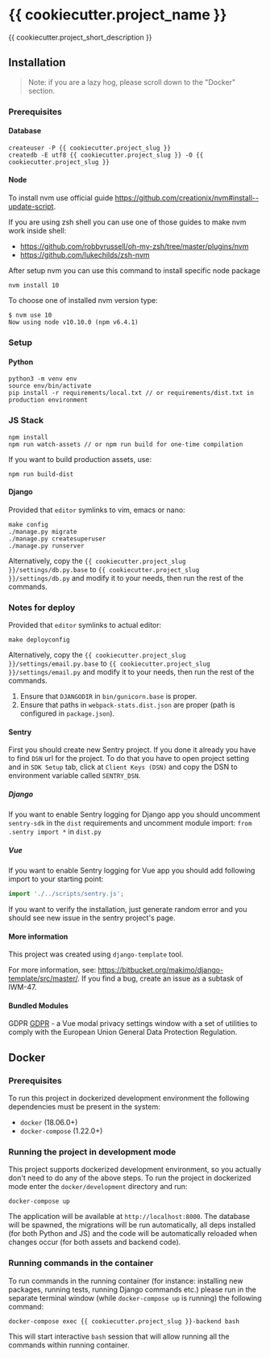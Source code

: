 # {{ cookiecutter.project_name }}

{{ cookiecutter.project_short_description }}

## Installation

> Note: if you are a lazy hog, please scroll down to the "Docker" section.

### Prerequisites

#### Database

```
createuser -P {{ cookiecutter.project_slug }}
createdb -E utf8 {{ cookiecutter.project_slug }} -O {{ cookiecutter.project_slug }}
```

#### Node
To install nvm use official guide https://github.com/creationix/nvm#install--update-script.

If you are using zsh shell you can use one of those guides to make nvm work inside shell:

* https://github.com/robbyrussell/oh-my-zsh/tree/master/plugins/nvm
* https://github.com/lukechilds/zsh-nvm

After setup nvm you can use this command to install specific node package
```
nvm install 10
```

To choose one of installed nvm version type:
```
$ nvm use 10
Now using node v10.10.0 (npm v6.4.1)
```

### Setup

#### Python
```
python3 -m venv env
source env/bin/activate
pip install -r requirements/local.txt // or requirements/dist.txt in production environment
```

### JS Stack
```
npm install
npm run watch-assets // or npm run build for one-time compilation
```

If you want to build production assets, use:
```
npm run build-dist
```

#### Django

Provided that `editor` symlinks to vim, emacs or nano:

```
make config
./manage.py migrate
./manage.py createsuperuser
./manage.py runserver
```

Alternatively, copy the `{{ cookiecutter.project_slug }}/settings/db.py.base` to
`{{ cookiecutter.project_slug }}/settings/db.py` and modify it to your needs,
then run the rest of the commands.

### Notes for deploy

Provided that `editor` symlinks to actual editor:
```
make deployconfig
```

Alternatively, copy the `{{ cookiecutter.project_slug }}/settings/email.py.base` to
`{{ cookiecutter.project_slug }}/settings/email.py` and modify it to your needs,
then run the rest of the commands.

1. Ensure that `DJANGODIR` in `bin/gunicorn.base` is proper.
2. Ensure that paths in `webpack-stats.dist.json` are proper (path is
configured in `package.json`).


#### Sentry
First you should create new Sentry project. If you done it already you have to
find `DSN` url for the project. To do that you have to open project setting
and in `SDK Setup` tab, click at `Client Keys (DSN)` and copy the DSN to
environment variable called `SENTRY_DSN`.

##### Django
If you want to enable Sentry logging for Django app you should uncomment
`sentry-sdk` in the `dist` requirements and uncomment module import:
`from .sentry import *` in `dist.py`

##### Vue
If you want to enable Sentry logging for Vue app you should add following import to your
starting point:
```js
import './../scripts/sentry.js';
```

If you want to verify the installation, just generate random error and
you should see new issue in the sentry project's page.

#### More information
This project was created using `django-template` tool.

For more information, see:
https://bitbucket.org/makimo/django-template/src/master/.
If you find a bug, create an issue as a subtask of IWM-47.

#### Bundled Modules

GDPR [GDPR](docs/GDPR.md) - a Vue modal privacy settings window with 
a set of utilities  to comply with the European Union General Data 
Protection Regulation.

## Docker

### Prerequisites

To run this project in dockerized development environment the following
dependencies must be present in the system:

* `docker` (18.06.0+)
* `docker-compose` (1.22.0+)

### Running the project in development mode

This project supports dockerized development environment, so you
actually don't need to do any of the above steps. To run the project in
dockerized mode enter the `docker/development` directory and run:

```
docker-compose up
```

The application will be available at `http://localhost:8000`. The
database will be spawned, the migrations will be run automatically, all
deps installed (for both Python and JS) and the code will be
automatically reloaded when changes occur (for both assets and backend code).

### Running commands in the container

To run commands in the running container (for instance: installing new
packages, running tests, running Django commands etc.) please run in the
separate terminal window (while `docker-compose up` is running) the
following command:

```
docker-compose exec {{ cookiecutter.project_slug }}-backend bash
```

This will start interactive `bash` session that will allow running all
the commands within running container.

